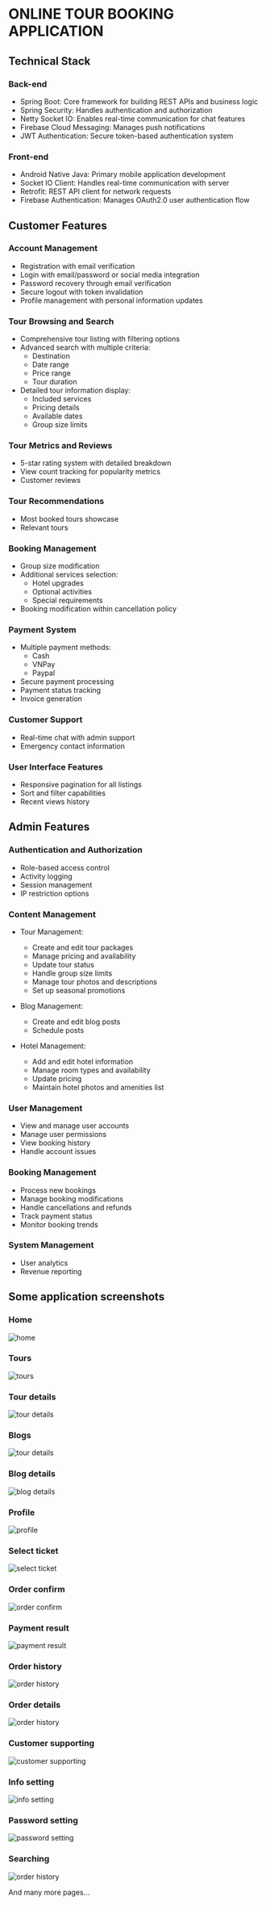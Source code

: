 # ONLINE TOUR BOOKING APPLICATION

## Technical Stack

### Back-end
* Spring Boot: Core framework for building REST APIs and business logic
* Spring Security: Handles authentication and authorization
* Netty Socket IO: Enables real-time communication for chat features
* Firebase Cloud Messaging: Manages push notifications
* JWT Authentication: Secure token-based authentication system

### Front-end
* Android Native Java: Primary mobile application development
* Socket IO Client: Handles real-time communication with server
* Retrofit: REST API client for network requests
* Firebase Authentication: Manages OAuth2.0 user authentication flow

## Customer Features

### Account Management
* Registration with email verification
* Login with email/password or social media integration
* Password recovery through email verification
* Secure logout with token invalidation
* Profile management with personal information updates

### Tour Browsing and Search
* Comprehensive tour listing with filtering options
* Advanced search with multiple criteria:
  * Destination
  * Date range
  * Price range
  * Tour duration
* Detailed tour information display:
  * Included services
  * Pricing details
  * Available dates
  * Group size limits

### Tour Metrics and Reviews
* 5-star rating system with detailed breakdown
* View count tracking for popularity metrics
* Customer reviews

### Tour Recommendations
* Most booked tours showcase
* Relevant tours

### Booking Management
* Group size modification
* Additional services selection:
  * Hotel upgrades
  * Optional activities
  * Special requirements
* Booking modification within cancellation policy

### Payment System
* Multiple payment methods:
  * Cash
  * VNPay
  * Paypal
* Secure payment processing
* Payment status tracking
* Invoice generation

### Customer Support
* Real-time chat with admin support
* Emergency contact information

### User Interface Features
* Responsive pagination for all listings
* Sort and filter capabilities
* Recent views history

## Admin Features

### Authentication and Authorization
* Role-based access control
* Activity logging
* Session management
* IP restriction options

### Content Management
* Tour Management:
  * Create and edit tour packages
  * Manage pricing and availability
  * Update tour status
  * Handle group size limits
  * Manage tour photos and descriptions
  * Set up seasonal promotions

* Blog Management:
  * Create and edit blog posts
  * Schedule posts

* Hotel Management:
  * Add and edit hotel information
  * Manage room types and availability
  * Update pricing
  * Maintain hotel photos and amenities list

### User Management
* View and manage user accounts
* Manage user permissions
* View booking history
* Handle account issues

### Booking Management
* Process new bookings
* Manage booking modifications
* Handle cancellations and refunds
* Track payment status
* Monitor booking trends

### System Management
* User analytics
* Revenue reporting

## Some application screenshots
### Home
![home](https://raw.githubusercontent.com/VietTran8/resources/refs/heads/master/travel/home.jpg)

### Tours
![tours](https://raw.githubusercontent.com/VietTran8/resources/refs/heads/master/travel/tours.jpg)

### Tour details
![tour details](https://raw.githubusercontent.com/VietTran8/resources/refs/heads/master/travel/tour_details.jpg)

### Blogs
![tour details](https://raw.githubusercontent.com/VietTran8/resources/refs/heads/master/travel/blogs.jpg)

### Blog details
![blog details](https://raw.githubusercontent.com/VietTran8/resources/refs/heads/master/travel/blog_details.jpg)

### Profile
![profile](https://raw.githubusercontent.com/VietTran8/resources/refs/heads/master/travel/profile_tab.jpg)

### Select ticket
![select ticket](https://raw.githubusercontent.com/VietTran8/resources/refs/heads/master/travel/select_ticket.jpg)

### Order confirm
![order confirm](https://raw.githubusercontent.com/VietTran8/resources/refs/heads/master/travel/order_confirm.jpg)

### Payment result
![payment result](https://raw.githubusercontent.com/VietTran8/resources/refs/heads/master/travel/payment_result.jpg)

### Order history
![order history](https://raw.githubusercontent.com/VietTran8/resources/refs/heads/master/travel/order_history.jpg)

### Order details
![order history](https://raw.githubusercontent.com/VietTran8/resources/refs/heads/master/travel/order_details.jpg)

### Customer supporting
![customer supporting](https://raw.githubusercontent.com/VietTran8/resources/refs/heads/master/travel/support_chat.jpg)

### Info setting
![info setting](https://raw.githubusercontent.com/VietTran8/resources/refs/heads/master/travel/info_setting_2.jpg)

### Password setting
![password setting](https://raw.githubusercontent.com/VietTran8/resources/refs/heads/master/travel/password_settings.jpg)

### Searching
![order history](https://raw.githubusercontent.com/VietTran8/resources/refs/heads/master/travel/search.jpg)

And many more pages...